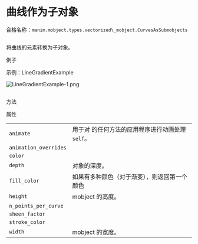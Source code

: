 # 曲线作为子对象

合格名称：`manim.mobject.types.vectorized\_mobject.CurvesAsSubmobjects`


```py

```

将曲线的元素转换为子对象。

例子

示例：LineGradientExample

![LineGradientExample-1.png](../../static/LineGradientExample-1.png)

```py

```


方法



属性

|||
|-|-|
`animate`|用于对 的任何方法的应用程序进行动画处理`self`。
`animation_overrides`|
`color`|
`depth`|对象的深度。
`fill_color`|如果有多种颜色（对于渐变），则返回第一个颜色
`height`|mobject 的高度。
`n_points_per_curve`|
`sheen_factor`|
`stroke_color`|
`width`|mobject 的宽度。
